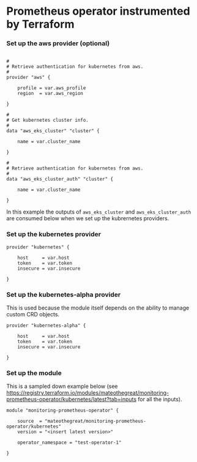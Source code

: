 # Prometheus operator instrumented by Terraform

### Set up the aws provider (optional)

```hcl-terraform

#
# Retrieve authentication for kubernetes from aws.
#
provider "aws" {

    profile = var.aws_profile
    region  = var.aws_region

}

#
# Get kubernetes cluster info.
#
data "aws_eks_cluster" "cluster" {

    name = var.cluster_name

}

#
# Retrieve authentication for kubernetes from aws.
#
data "aws_eks_cluster_auth" "cluster" {

    name = var.cluster_name

}
```

In this example the outputs of `aws_eks_cluster` and `aws_eks_cluster_auth` are consumed
below when we set up the kubrernetes providers.

### Set up the kubernetes provider

```hcl-terraform
provider "kubernetes" {

    host     = var.host
    token    = var.token
    insecure = var.insecure

}
```

### Set up the kubernetes-alpha provider

This is used because the module itself depends on the ability to
manage custom CRD objects.

```hcl-terraform
provider "kubernetes-alpha" {

    host     = var.host
    token    = var.token
    insecure = var.insecure

}
```

### Set up the module

This is a sampled down example below
(see https://registry.terraform.io/modules/mateothegreat/monitoring-prometheus-operator/kubernetes/latest?tab=inputs
for all the inputs).

```hcl-terraform
module "monitoring-prometheus-operator" {

    source  = "mateothegreat/monitoring-prometheus-operator/kubernetes"
    version = "<insert latest version>"

    operator_namespace = "test-operator-1"

}
```
